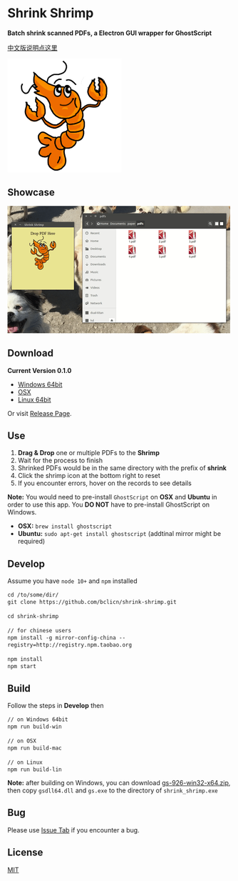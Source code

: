 # Shrink Shrimp #

**Batch shrink scanned PDFs, a Electron GUI wrapper for GhostScript**

[中文版说明点这里](README_CN.md)

![logo](assets/img/shrimp.png)

## Showcase ##

![showcase](showcase.gif)

## Download ##

**Current Version 0.1.0**

* [Windows 64bit](https://github.com/bclicn/shrink-shrimp/releases/download/0.1.0/shrink_shrimp-0.1.0-win32-x64.rar)
* [OSX](https://github.com/bclicn/shrink-shrimp/releases/download/0.1.0/shrink_shrimp-0.1.0-darwin.zip)
* [Linux 64bit](https://github.com/bclicn/shrink-shrimp/releases/download/0.1.0/shrink_shrimp-0.1.0-linux-x64.tar.gz)

Or visit [Release Page](https://github.com/bclicn/shrink-shrimp/releases).

## Use ##

1. __Drag & Drop__ one or multiple PDFs to the __Shrimp__
2. Wait for the process to finish
3. Shrinked PDFs would be in the same directory with the prefix of __shrink__
4. Click the shrimp icon at the bottom right to reset
5. If you encounter errors, hover on the records to see details

__Note:__  You would need to pre-install `GhostScript` on __OSX__ and __Ubuntu__ in order to use this app. You __DO NOT__ have to pre-install
GhostScript on Windows.

* __OSX:__ `brew install ghostscript`
* __Ubuntu:__ `sudo apt-get install ghostscript` (addtinal mirror might be required)

## Develop ##

Assume you have `node 10+` and `npm` installed

    cd /to/some/dir/
    git clone https://github.com/bclicn/shrink-shrimp.git

    cd shrink-shrimp

    // for chinese users
    npm install -g mirror-config-china --registry=http://registry.npm.taobao.org

    npm install
    npm start

## Build ##

Follow the steps in __Develop__ then

    // on Windows 64bit
    npm run build-win

    // on OSX
    npm run build-mac
    
    // on Linux
    npm run build-lin

__Note:__ after building on Windows, you can download [gs-926-win32-x64.zip](https://github.com/bclicn/shrink-shrimp/releases/download/0.1.0/gs-926-win32-x64.zip), then copy `gsdll64.dll` and `gs.exe` to the directory of `shrink_shrimp.exe`

## Bug ##

Please use [Issue Tab](https://github.com/bclicn/shrink-shrimp/issues) if you encounter a bug.

## License ##
[MIT](LICENSE)



